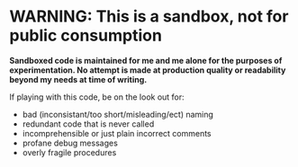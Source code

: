 # WARNING: This is a sandbox, not for public consumption
**Sandboxed code is maintained for me and me alone for the purposes of experimentation. No attempt is made at production quality or readability beyond my needs at time of writing.**  
  
If playing with this code, be on the look out for:

- bad (inconsistant/too short/misleading/ect) naming
- redundant code that is never called
- incomprehensible or just plain incorrect comments
- profane debug messages
- overly fragile procedures

